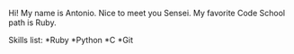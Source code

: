 Hi! My name is Antonio. Nice to meet you Sensei.
My favorite Code School path is Ruby.

Skills list:
*Ruby
*Python
*C
*Git
